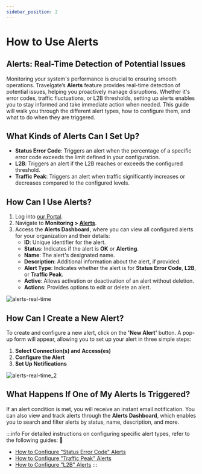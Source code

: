 ```yaml
---
sidebar_position: 2
---
```


# How to Use Alerts

## Alerts: Real-Time Detection of Potential Issues
Monitoring your system's performance is crucial to ensuring smooth operations. Travelgate’s **Alerts** feature provides real-time detection of potential issues, helping you proactively manage disruptions. Whether it's error codes, traffic fluctuations, or L2B thresholds, setting up alerts enables you to stay informed and take immediate action when needed. This guide will walk you through the different alert types, how to configure them, and what to do when they are triggered.

## What Kinds of Alerts Can I Set Up?
- **Status Error Code**: Triggers an alert when the percentage of a specific error code exceeds the limit defined in your configuration.
- **L2B**: Triggers an alert if the L2B reaches or exceeds the configured threshold.
- **Traffic Peak**: Triggers an alert when traffic significantly increases or decreases compared to the configured levels.

## How Can I Use Alerts?
1. Log into [our Portal](https://www.travelgate.com/).
2. Navigate to **Monitoring > [Alerts](https://app.travelgate.com/alerts)**.
3. Access the **Alerts Dashboard**, where you can view all configured alerts for your organization and their details:
   - **ID**: Unique identifier for the alert.
   - **Status**: Indicates if the alert is **OK** or **Alerting**.
   - **Name**: The alert's designated name.
   - **Description**: Additional information about the alert, if provided.
   - **Alert Type**: Indicates whether the alert is for **Status Error Code**, **L2B**, or **Traffic Peak**.
   - **Active**: Allows activation or deactivation of an alert without deletion.
   - **Actions**: Provides options to edit or delete an alert.

![alerts-real-time](https://storage.travelgate.com/kbase/alerts-real-time.jpg)

## How Can I Create a New Alert?
To create and configure a new alert, click on the **'New Alert'** button. A pop-up form will appear, allowing you to set up your alert in three simple steps:

1. **Select Connection(s) and Access(es)**
2. **Configure the Alert**
3. **Set Up Notifications**

![alerts-real-time_2](https://storage.travelgate.com/kbase/alerts-real-time_2.jpg)

## What Happens If One of My Alerts Is Triggered?
If an alert condition is met, you will receive an instant email notification. You can also view and track alerts through the **Alerts Dashboard**, which enables you to search and filter alerts by status, name, description, and more.

:::info
For detailed instructions on configuring specific alert types, refer to the following guides: 🚀
- [How to Configure "Status Error Code" Alerts](/kb/web-features/monitoring-tools/alerts/alerts-status-error)
- [How to Configure "Traffic Peak" Alerts](/kb/web-features/monitoring-tools/alerts/alerts-traffic-peak)
- [How to Configure "L2B" Alerts](/kb/web-features/monitoring-tools/alerts/alerts-l2b)
:::
